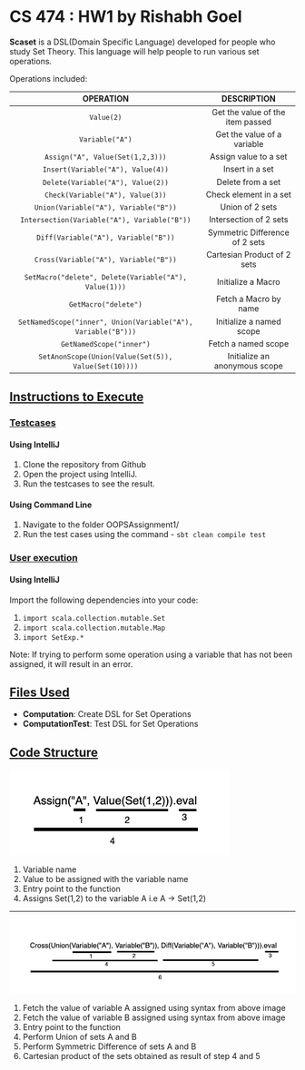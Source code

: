 # CS 474 : HW1 by Rishabh Goel

**Scaset** is a DSL(Domain Specific Language) developed for people who study Set Theory. This language will help people to run various set operations. 

Operations included:


| OPERATION | DESCRIPTION |
| :-------------: |:-------------:|
| `Value(2)`      | Get the value of the item passed |
| `Variable("A")`      | Get the value of a variable |
| `Assign("A", Value(Set(1,2,3)))` | Assign value to a set |
| `Insert(Variable("A"), Value(4))` | Insert in a set |
| `Delete(Variable("A"), Value(2))` | Delete from a set |
| `Check(Variable("A"), Value(3))` | Check element in a set |
| `Union(Variable("A"), Variable("B"))` | Union of 2 sets |
| `Intersection(Variable("A"), Variable("B"))` | Intersection of 2 sets |
| `Diff(Variable("A"), Variable("B"))` | Symmetric Difference of 2 sets |
| `Cross(Variable("A"), Variable("B"))` | Cartesian Product of 2 sets |
| `SetMacro("delete", Delete(Variable("A"), Value(1)))` | Initialize a Macro |
| `GetMacro("delete")` | Fetch a Macro by name |
| `SetNamedScope("inner", Union(Variable("A"), Variable("B")))` | Initialize a named scope |
| `GetNamedScope("inner")` | Fetch a named scope |
| `SetAnonScope(Union(Value(Set(5)), Value(Set(10))))` | Initialize an anonymous scope |



## <u>Instructions to Execute</u>

### <u>Testcases</u>
#### Using IntelliJ
1. Clone the repository from Github
2. Open the project using IntelliJ.
3. Run the testcases to see the result.

#### Using Command Line
1. Navigate to the folder OOPSAssignment1/
2. Run the test cases using the command - `sbt clean compile test`

### <u>User execution</u>
#### Using IntelliJ

Import the following dependencies into your code:
   1. `import scala.collection.mutable.Set`
   2. `import scala.collection.mutable.Map`
   3. `import SetExp.*`

Note: If trying to perform some operation using a variable that has not been assigned, it will result in an error.


## <u>Files Used</u>

* **Computation**: Create DSL for Set Operations
* **ComputationTest**: Test DSL for Set Operations


## <u>Code Structure</u>

![](project/Code_Structure_1.png)

1. Variable name
2. Value to be assigned with the variable name
3. Entry point to the function
4. Assigns Set(1,2) to the variable A i.e A -> Set(1,2)

---

![](project/Code_Structure_2.png)

1. Fetch the value of variable A assigned using syntax from above image
2. Fetch the value of variable B assigned using syntax from above image
3. Entry point to the function
4. Perform Union of sets A and B
5. Perform Symmetric Difference of sets A and B
6. Cartesian product of the sets obtained as result of step 4 and 5